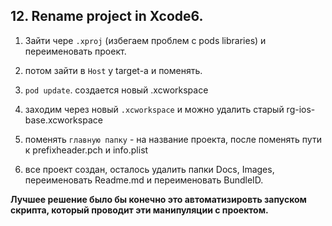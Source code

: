 
## 12. Rename project in Xcode6.

1. Зайти чере `.xproj` (избегаем проблем с pods libraries) и переименовать проект.

2. потом зайти в `Host` у target-a и поменять.

3. `pod update`. создается новый .xcworkspace

4. заходим через новый `.xcworkspace` и можно удалить старый rg-ios-base.xcworkspace

5. поменять  `главную папку` - на название проекта, после поменять пути к prefixheader.pch и info.plist

6. все проект создан, осталось удалить папки Docs, Images, переименовать Readme.md и переименовать BundleID.


**Лучшее решение было бы конечно это автоматизировть запуском скрипта, который проводит эти манипуляции с проектом.**







